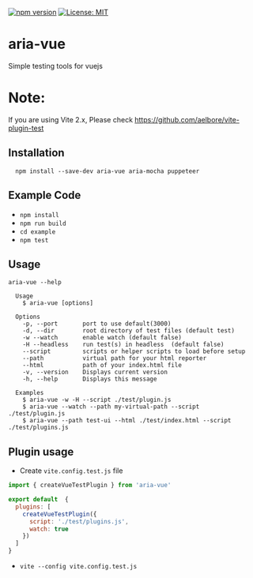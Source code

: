 [![npm version](https://badge.fury.io/js/aria-vue.svg)](https://www.npmjs.com/package/aria-vue)
[![License: MIT](https://img.shields.io/badge/license-MIT-blue.svg)](https://opensource.org/licenses/MIT)

# aria-vue
Simple testing tools for vuejs

# Note:
If you are using Vite 2.x, Please check https://github.com/aelbore/vite-plugin-test

Installation
------------
  ```
    npm install --save-dev aria-vue aria-mocha puppeteer
  ```

Example Code
------------
* `npm install`
* `npm run build`
* `cd example`
* `npm test`

Usage
------------
```
aria-vue --help

  Usage
    $ aria-vue [options]

  Options
    -p, --port       port to use default(3000)
    -d, --dir        root directory of test files (default test)
    -w --watch       enable watch (default false)
    -H --headless    run test(s) in headless  (default false)
    --script         scripts or helper scripts to load before setup
    --path           virtual path for your html reporter
    --html           path of your index.html file
    -v, --version    Displays current version
    -h, --help       Displays this message

  Examples
    $ aria-vue -w -H --script ./test/plugin.js
    $ aria-vue --watch --path my-virtual-path --script ./test/plugin.js
    $ aria-vue --path test-ui --html ./test/index.html --script ./test/plugins.js
```

Plugin usage
------------
* Create `vite.config.test.js` file
```javascript
import { createVueTestPlugin } from 'aria-vue'

export default  {
  plugins: [  
    createVueTestPlugin({
      script: './test/plugins.js',
      watch: true
    })
  ]
}
```
* `vite --config vite.config.test.js`
